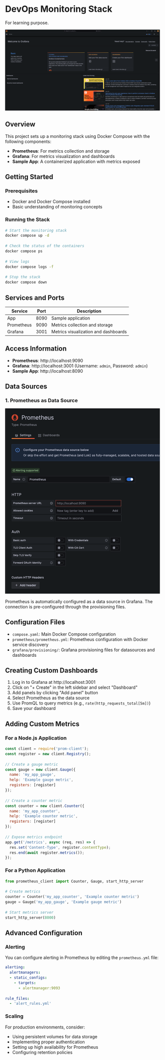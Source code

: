 # DevOps Monitoring Stack
For learning purpose.

![Grafana Main Page](images/GFMainPage.png)

## Overview

This project sets up a monitoring stack using Docker Compose with the following components:

- **Prometheus**: For metrics collection and storage
- **Grafana**: For metrics visualization and dashboards
- **Sample App**: A containerized application with metrics exposed

## Getting Started

### Prerequisites

- Docker and Docker Compose installed
- Basic understanding of monitoring concepts

### Running the Stack

```bash
# Start the monitoring stack
docker compose up -d

# Check the status of the containers
docker compose ps

# View logs
docker compose logs -f

# Stop the stack
docker compose down
```

## Services and Ports

| Service    | Port | Description                        |
|------------|------|------------------------------------|  
| App        | 8090 | Sample application                 |
| Prometheus | 9090 | Metrics collection and storage     |
| Grafana    | 3001 | Metrics visualization and dashboards |

## Access Information

- **Prometheus**: http://localhost:9090
- **Grafana**: http://localhost:3001 (Username: `admin`, Password: `admin`)
- **Sample App**: http://localhost:8090

## Data Sources

### 1. Prometheus as Data Source

![Prometheus Configuration](images/PmConfig.png)

Prometheus is automatically configured as a data source in Grafana. The connection is pre-configured through the provisioning files.

## Configuration Files

- `compose.yaml`: Main Docker Compose configuration
- `prometheus/prometheus.yml`: Prometheus configuration with Docker service discovery
- `grafana/provisioning/`: Grafana provisioning files for datasources and dashboards

## Creating Custom Dashboards

1. Log in to Grafana at http://localhost:3001
2. Click on "+ Create" in the left sidebar and select "Dashboard"
3. Add panels by clicking "Add panel" button
4. Select Prometheus as the data source
5. Use PromQL to query metrics (e.g., `rate(http_requests_total[5m])`)
6. Save your dashboard

## Adding Custom Metrics

### For a Node.js Application

```javascript
const client = require('prom-client');
const register = new client.Registry();

// Create a gauge metric
const gauge = new client.Gauge({
  name: 'my_app_gauge',
  help: 'Example gauge metric',
  registers: [register]
});

// Create a counter metric
const counter = new client.Counter({
  name: 'my_app_counter',
  help: 'Example counter metric',
  registers: [register]
});

// Expose metrics endpoint
app.get('/metrics', async (req, res) => {
  res.set('Content-Type', register.contentType);
  res.end(await register.metrics());
});
```

### For a Python Application

```python
from prometheus_client import Counter, Gauge, start_http_server

# Create metrics
counter = Counter('my_app_counter', 'Example counter metric')
gauge = Gauge('my_app_gauge', 'Example gauge metric')

# Start metrics server
start_http_server(8000)
```

## Advanced Configuration

### Alerting

You can configure alerting in Prometheus by editing the `prometheus.yml` file:

```yaml
alerting:
  alertmanagers:
  - static_configs:
    - targets:
      - alertmanager:9093

rule_files:
  - 'alert_rules.yml'
```

### Scaling

For production environments, consider:

- Using persistent volumes for data storage
- Implementing proper authentication
- Setting up high availability for Prometheus
- Configuring retention policies
